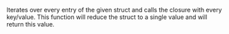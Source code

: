 Iterates over every entry of the given struct and calls the closure with every key/value. 
		This function will reduce the struct to a single value and will return this value.